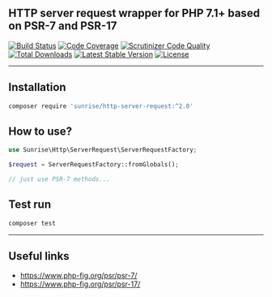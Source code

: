 ## HTTP server request wrapper for PHP 7.1+ based on PSR-7 and PSR-17

[![Build Status](https://circleci.com/gh/sunrise-php/http-server-request.svg?style=shield)](https://circleci.com/gh/sunrise-php/http-server-request)
[![Code Coverage](https://scrutinizer-ci.com/g/sunrise-php/http-server-request/badges/coverage.png?b=master)](https://scrutinizer-ci.com/g/sunrise-php/http-server-request/?branch=master)
[![Scrutinizer Code Quality](https://scrutinizer-ci.com/g/sunrise-php/http-server-request/badges/quality-score.png?b=master)](https://scrutinizer-ci.com/g/sunrise-php/http-server-request/?branch=master)
[![Total Downloads](https://poser.pugx.org/sunrise/http-server-request/downloads?format=flat)](https://packagist.org/packages/sunrise/http-server-request)
[![Latest Stable Version](https://poser.pugx.org/sunrise/http-server-request/v/stable?format=flat)](https://packagist.org/packages/sunrise/http-server-request)
[![License](https://poser.pugx.org/sunrise/http-server-request/license?format=flat)](https://packagist.org/packages/sunrise/http-server-request)

---

## Installation

```bash
composer require 'sunrise/http-server-request:^2.0'
```

## How to use?

```php
use Sunrise\Http\ServerRequest\ServerRequestFactory;

$request = ServerRequestFactory::fromGlobals();

// just use PSR-7 methods...
```

## Test run

```bash
composer test
```

---

## Useful links

* https://www.php-fig.org/psr/psr-7/
* https://www.php-fig.org/psr/psr-17/
